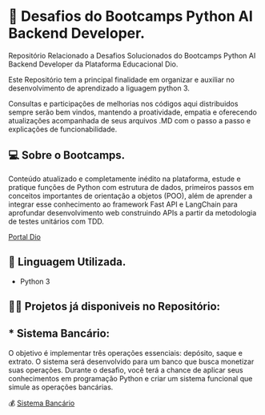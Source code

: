 # 🚀 Desafios do Bootcamps Python AI Backend Developer.

Repositório Relacionado a Desafios Solucionados do Bootcamps Python AI Backend Developer da Plataforma Educacional Dio.

Este Repositório tem a principal finalidade em organizar e auxiliar no desenvolvimento de aprendizado a liguagem python 3. 

Consultas e participações de melhorias nos códigos aqui distribuidos sempre serão bem vindos, mantendo a proatividade, empatia e oferecendo atualizações acompanhada de seus arquivos .MD com o passo a passo e explicações de funcionabilidade. 



## 💻 Sobre o Bootcamps.

Conteúdo atualizado e completamente inédito na plataforma, estude e pratique funções de Python com estrutura de dados, primeiros passos em conceitos importantes de orientação a objetos (POO), além de aprender a integrar esse conhecimento ao framework Fast API e LangChain para aprofundar desenvolvimento web construindo APIs a partir da metodologia de testes unitários com TDD.

[Portal Dio](https://www.dio.me/bootcamp/coding-future-vivo-python-ai-backend-developer)

## 💾 Linguagem Utilizada. 

* Python 3
 
## 🐱‍🚀 Projetos já disponiveis no Repositório: 

## * Sistema Bancário: 
O objetivo é implementar três operações essenciais: depósito, saque e extrato. O sistema será desenvolvido para um banco que busca monetizar suas operações. Durante o desafio, você terá a chance de aplicar seus conhecimentos em programação Python e criar um sistema funcional que simule as operações bancárias.

💰 [Sistema Bancário](https://github.com/Alexandre-Freitas-Sys/Desafios-Dio/tree/main/Sistema-Bancario)
